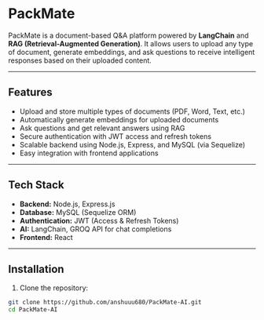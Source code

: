 # PackMate

PackMate is a document-based Q&A platform powered by **LangChain** and **RAG (Retrieval-Augmented Generation)**. It allows users to upload any type of document, generate embeddings, and ask questions to receive intelligent responses based on their uploaded content.

---

## Features

- Upload and store multiple types of documents (PDF, Word, Text, etc.)
- Automatically generate embeddings for uploaded documents
- Ask questions and get relevant answers using RAG
- Secure authentication with JWT access and refresh tokens
- Scalable backend using Node.js, Express, and MySQL (via Sequelize)
- Easy integration with frontend applications

---

## Tech Stack

- **Backend:** Node.js, Express.js  
- **Database:** MySQL (Sequelize ORM)  
- **Authentication:** JWT (Access & Refresh Tokens)  
- **AI:** LangChain, GROQ API for chat completions  
- **Frontend:** React

---

## Installation

1. Clone the repository:
```bash
git clone https://github.com/anshuuu680/PackMate-AI.git
cd PackMate-AI
